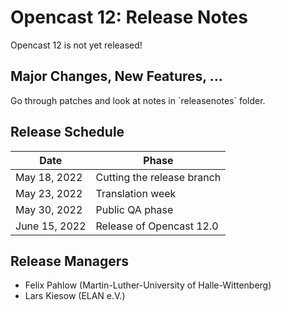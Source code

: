 # Opencast 12: Release Notes

<div class=warn>
Opencast 12 is not yet released!
</div>


Major Changes, New Features, …
------------------------------

<div class=warn>
Go through patches and look at notes in `releasenotes` folder.
</div>

Release Schedule
----------------

| Date                        | Phase                       |
|-----------------------------|-----------------------------|
| May 18, 2022                | Cutting the release branch  |
| May 23, 2022                | Translation week            |
| May 30, 2022                | Public QA phase             |
| June 15, 2022               | Release of Opencast 12.0    |


Release Managers
----------------

- Felix Pahlow (Martin-Luther-University of Halle-Wittenberg)
- Lars Kiesow (ELAN e.V.)
